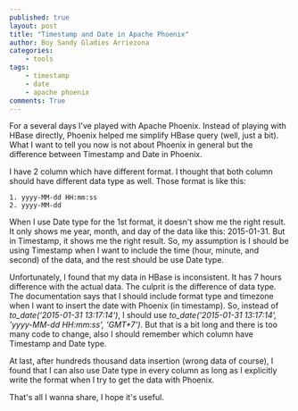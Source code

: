 ```yaml
---
published: true
layout: post
title: "Timestamp and Date in Apache Phoenix"
author: Boy Sandy Gladies Arriezona
categories:
    - tools
tags:
    - timestamp
    - date
    - apache phoenix
comments: True
---
```


For a several days I've played with Apache Phoenix. Instead of playing with HBase directly, Phoenix helped me simplify HBase query (well, just a bit). What I want to tell you now is not about Phoenix in general but the difference between Timestamp and Date in Phoenix.

I have 2 column which have different format. I thought that both column should have different data type as well. Those format is like this:

    1. yyyy-MM-dd HH:mm:ss
    2. yyyy-MM-dd

When I use Date type for the 1st format, it doesn't show me the right result. It only shows me year, month, and day of the data like this: 2015-01-31. But in Timestamp, it shows me the right result. So, my assumption is I should be using Timestamp when I want to include the time (hour, minute, and second) of the data, and the rest should be use Date type.

Unfortunately, I found that my data in HBase is inconsistent. It has 7 hours difference with the actual data. The culprit is the difference of data type. The documentation says that I should include format type and timezone when I want to insert the date with Phoenix (in timestamp). So, instead of *to_date('2015-01-31 13:17:14')*, I should use *to_date('2015-01-31 13:17:14', 'yyyy-MM-dd HH:mm:ss', 'GMT+7')*. But that is a bit long and there is too many code to change, also I should remember which column have Timestamp and Date type.

At last, after hundreds thousand data insertion (wrong data of course), I found that I can also use Date type in every column as long as I explicitly write the format when I try to get the data with Phoenix.

That's all I wanna share, I hope it's useful.
